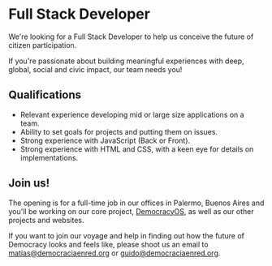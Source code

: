 Full Stack Developer
====================

We're looking for a Full Stack Developer to help us conceive the future of citizen participation.

If you're passionate about building meaningful experiences with deep, global, social and civic impact, our team needs you!

## Qualifications

- Relevant experience developing mid or large size applications on a team.
- Ability to set goals for projects and putting them on issues.
- Strong experience with JavaScript (Back or Front).
- Strong experience with HTML and CSS, with a keen eye for details on implementations.

## Join us!

The opening is for a full-time job in our offices in Palermo, Buenos Aires and you'll be working on our core project, [DemocracyOS](http://github.com/DemocracyOS/democracyos), as well as our other projects and websites.

If you want to join our voyage and help in finding out how the future of Democracy looks and feels like, please shoot us an email to [matias@democraciaenred.org](mailto:matias@democraciaenred.org) or [guido@democraciaenred.org](mailto:guido@democraciaenred.org).

